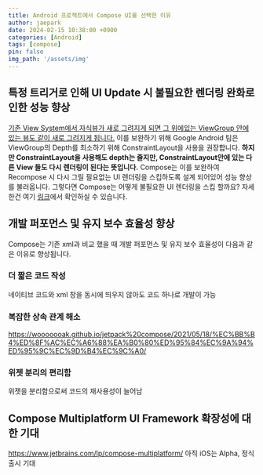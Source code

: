 ```yaml
---
title: Android 프로젝트에서 Compose UI를 선택한 이유
author: jaepark
date: 2024-02-15 10:38:00 +0900
categories: [Android]
tags: [compose]
pin: false
img_path: '/assets/img'
---
```


## 특정 트리거로 인해 UI Update 시 불필요한 렌더링 완화로 인한 성능 향상
[기존 View System에서 자식뷰가 새로 그려지게 되면 그 위에있는 ViewGroup 안에 있는 뷰도 같이 새로 그려지게 됩니다.](https://developer.android.com/topic/performance/rendering/optimizing-view-hierarchies#managing) 
이를 보완하기 위해 Google Android 팀은 ViewGroup의 Depth를 최소하기 위해 ConstraintLayout을 사용을 권장합니다.
**하지만 ConstraintLayout을 사용해도 depth는 줄지만, ConstraintLayout안에 있는 다른 View 들도 다시 렌더링이 된다는 뜻입니다.**
Compose는 이를 보완하여 Recompose 시 다시 그릴 필요없는 UI 렌더링을 스킵하도록 설계 되어있어 성능 향상를 불러옵니다.
그렇다면 Compose는 어떻게 불필요한 UI 렌더링을 스킵 할까요? 자세한건 여기 [링크](https://developer.android.com/jetpack/compose/lifecycle#skipping)에서 확인하실 수 있습니다.

## 개발 퍼포먼스 및 유지 보수 효율성 향상
Compose는 기존 xml과 비교 했을 때 개발 퍼포먼스 및 유지 보수 효율성이 다음과 같은 이유로 향상됩니다.

### 더 짧은 코드 작성
네이티브 코드와 xml 창을 동시에 띄우지 않아도 코드 하나로 개발이 가능

### 복잡한 상속 관계 해소
https://wooooooak.github.io/jetpack%20compose/2021/05/18/%EC%BB%B4%ED%8F%AC%EC%A6%88%EA%B0%80%ED%95%84%EC%9A%94%ED%95%9C%EC%9D%B4%EC%9C%A0/

### 위젯 분리의 편리함
위젯을 분리함으로써 코드의 재사용성이 늘어남

## Compose Multiplatform UI Framework 확장성에 대한 기대
https://www.jetbrains.com/lp/compose-multiplatform/
아직 iOS는 Alpha, 정식 출시 기대
